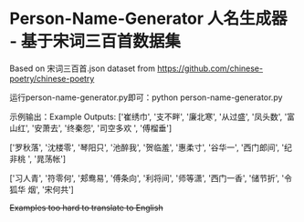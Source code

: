 # Person-Name-Generator 人名生成器 - 基于宋词三百首数据集
Based on 宋词三百首.json dataset from https://github.com/chinese-poetry/chinese-poetry

运行person-name-generator.py即可：python person-name-generator.py

示例输出：Example Outputs: 
['崔绣巾', '支不畔', '廉北寒', '从过盛', '凤头数', '富山红', '安萧去', '终秦怨', '司空多欢
', '傅榴垂']

['罗秋落', '沈楼零', '琴阳只', '池醉我', '贺临羞', '惠柔寸', '谷华一', '西门郎间', '纪非桃
', '晁荡帐']

['习人青', '符零何', '郏鸯易', '傅条向', '利将间', '师等潇', '西门一香', '储节折', '令狐华
烟', '宋何共']

~~Examples too hard to translate to English~~
